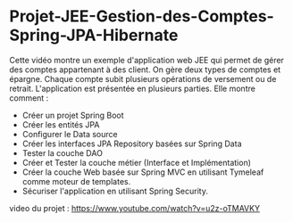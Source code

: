 # Projet-JEE-Gestion-des-Comptes-Spring-JPA-Hibernate

Cette vidéo montre un exemple d'application web JEE qui permet de gérer des comptes appartenant à des client. On gère deux types de comptes et épargne. Chaque compte subit plusieurs opérations de versement ou de retrait. L'application est présentée en plusieurs parties. Elle montre comment :
- Créer un projet Spring Boot
- Créer les entités JPA
- Configurer le Data source
- Créer les interfaces JPA Repository basées sur Spring Data
- Tester la couche DAO
- Créer et Tester la couche métier (Interface et Implémentation)
- Créer la couche Web basée sur Spring MVC en utilisant Tymeleaf comme moteur de templates.
- Sécuriser l'application en utilisant Spring Security.


video du projet : https://www.youtube.com/watch?v=u2z-oTMAVKY